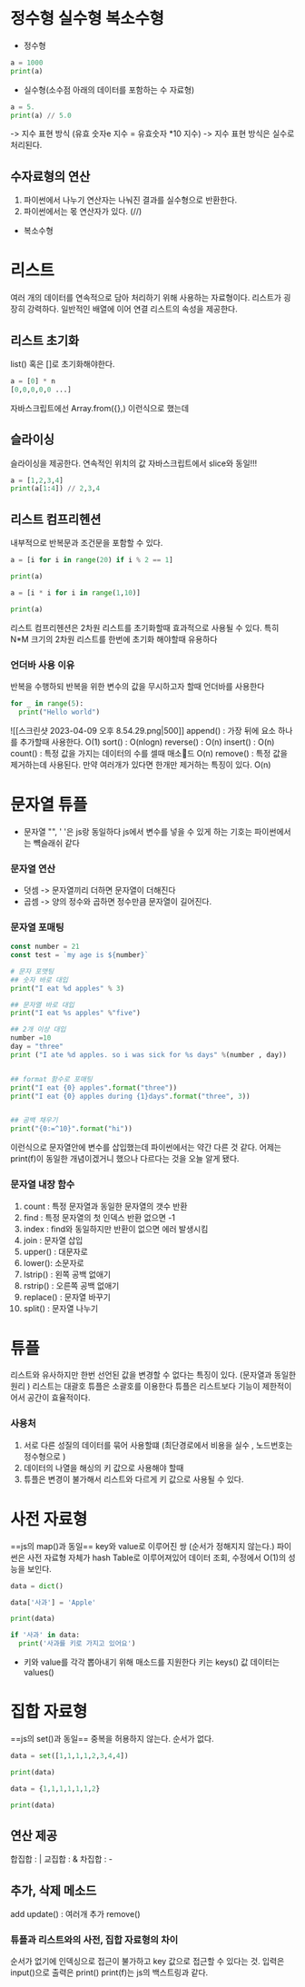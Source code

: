# 정수형 실수형 복소수형

- 정수형 
```python
a = 1000
print(a)
```
- 실수형(소수점 아래의 데이터를 포함하는 수 자료형)
```python
a = 5.
print(a) // 5.0
```
-> 지수 표현 방식 (유효 숫자e 지수 = 유효숫자 *10 지수)
-> 지수 표현 방식은 실수로 처리된다. 

## 수자료형의 연산
1. 파이썬에서 나누기 연산자는 나눠진 결과를 실수형으로 반환한다.
2. 파이썬에서는 몫 연산자가 있다. (//)


- 복소수형




# 리스트
여러 개의 데이터를 연속적으로 담아 처리하기 위해 사용하는 자료형이다.
리스트가 굉장히 강력하다. 일반적인 배열에 이어 연결 리스트의 속성을 제공한다. 

## 리스트 초기화 
list() 혹은 []로 초기화해야한다. 
```python
a = [0] * n
[0,0,0,0,0 ...]
```
자바스크립트에선 Array.from({},) 이런식으로 했는데 


## 슬라이싱
슬라이싱을 제공한다. 연속적인 위치의 값 
자바스크립트에서 slice와 동일!!!
```python
a = [1,2,3,4]
print(a[1:4]) // 2,3,4
```

## 리스트 컴프리헨션
내부적으로 반복문과 조건문을 포함할 수 있다. 
```python
a = [i for i in range(20) if i % 2 == 1]

print(a)

a = [i * i for i in range(1,10)]

print(a)
```

리스트 컴프리헨션은 2차원 리스트를 초기화할때 효과적으로 사용될 수 있다. 
특히 N*M 크기의 2차원 리스트를 한번에 초기화 해야할때  유용하다 


### 언더바 사용 이유
반복을 수행하되 반복을 위한 변수의 값을 무시하고자 할때 언더바를 사용한다

```python
for _ in range(5):
  print("Hello world")
```
![[스크린샷 2023-04-09 오후 8.54.29.png|500]]
append() : 가장 뒤에 요소 하나를 추가할때 사용한다. O(1)
sort() :  O(nlogn)
reverse() : O(n)
insert() : O(n)
count() : 특정 값을 가지는 데이터의 수를 셀때 매소드 O(n)
remove() : 특정 값을 제거하는데 사용된다. 만약 여러개가 있다면 한개만 제거하는 특징이 있다. O(n)

# 문자열 튜플
- 문자열
"", ' '은 js랑 동일하다 
js에서 변수를 넣을 수 있게 하는 기호는 파이썬에서는 뺵슬래쉬 같다

### 문자열 연산
- 덧셈
-> 문자열끼리 더하면 문자열이 더해진다
- 곱셈
-> 양의 정수와 곱하면 정수만큼 문자열이 길어진다. 


### 문자열 포매팅
```js
const number = 21
const test = `my age is ${number}`
```

```python
# 문자 포맷팅
## 숫자 바로 대입
print("I eat %d apples" % 3)

## 문자열 바로 대입
print("I eat %s apples" %"five")

## 2개 이상 대입
number =10
day = "three"
print ("I ate %d apples. so i was sick for %s days" %(number , day))


## format 함수로 포매팅
print("I eat {0} apples".format("three"))
print("I eat {0} apples during {1}days".format("three", 3))


## 공백 채우기
print("{0:=^10}".format("hi"))
```

이런식으로 문자열안에 변수를 삽입했는데 파이썬에서는 약간 다른 것 같다. 어제는 print(f)이 동일한 개념이겠거니 했으나 다르다는 것을 오늘 알게 됐다.


### 문자열 내장 함수
1. count : 특정 문자열과 동일한 문자열의 갯수 반환
2. find : 특정 문자열의 첫 인덱스 반환 없으면 -1
3. index : find와 동일하지만 반환이 없으면 에러 발생시킴
4. join : 문자열 삽입
5. upper() : 대문자로
6. lower(): 소문자로
7. lstrip() : 왼쪽 공백 없애기 
8. rstrip() : 오른쪽 공백 없애기 
9. replace() : 문자열 바꾸기
10. split() : 문자열 나누기

# 튜플
리스트와 유사하지만 한번 선언된 값을 변경할 수 없다는 특징이 있다.  (문자열과 동일한 원리 )
리스트는 대괄호 튜플은 소괄호를 이용한다 
튜플은 리스트보다 기능이 제한적이어서 공간이 효율적이다. 

### 사용처
1. 서로 다른 성질의 데이터를 묶어 사용할떄 (최단경로에서 비용을 실수 , 노드번호는 정수형으로 )
2. 데이터의 나열을 해싱의 키 값으로 사용해야 할때 
3. 튜플은 변경이 불가해서 리스트와 다르게 키 값으로 사용될 수 있다.



# 사전 자료형
==js의 map()과 동일==
key와 value로 이루어진 쌍 (순서가 정해지지 않는다.)
파이썬은 사전 자료형 자체가 hash Table로 이루어져있어 데이터 조회, 수정에서 O(1)의 성능을 보인다.

```python
data = dict()

data['사과'] = 'Apple'

print(data)

if '사과' in data:
  print('사과를 키로 가지고 있어요')
```

- 키와 value를 각각 뽑아내기 위해 매소드를 지원한다
키는 keys() 값 데이터는 values()

# 집합 자료형
==js의 set()과 동일==
중복을 허용하지 않는다. 
순서가 없다.
```python
data = set([1,1,1,1,2,3,4,4])

print(data)

data = {1,1,1,1,1,1,2}

print(data)
```


## 연산 제공
합집합 : |
교집합 : & 
차집합 : -

## 추가, 삭제 메소드
add 
update() : 여러개 추가
remove()

### 튜플과 리스트와의 사전, 집합 자료형의 차이
순서가 없기에 인덱싱으로 접근이 불가하고 key 값으로 접근할 수 있다는 것.
입력은 input()으로 
출력은 print()
print(f)는 js의 백스트링과 같다.